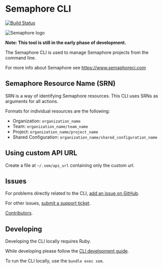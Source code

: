 # Semaphore CLI

[![Build Status](https://semaphoreci.com/api/v1/renderedtext/cli/branches/master/badge.svg)](https://semaphoreci.com/renderedtext/cli)

![Semaphore logo](https://d1dkupr86d302v.cloudfront.net/assets/application_bootstrap/layout/semaphore-logo-a6d954e176b6975b511f314a0cc808dc94a8030210077e3a6e904fbe69dc5354.svg)

__Note: This tool is still in the early phase of development.__

The Semaphore CLI is used to manage Semaphore projects from the command line.

For more info about Semaphore see <https://www.semaphoreci.com>

## Semaphore Resource Name (SRN)

SRN is a way of identifying Semaphore resources. This CLI uses SRNs as arguments
for all actions.

Formats for individual resources are the following:

- Organization: `organization_name`
- Team: `organization_name/team_name`
- Project: `organization_name/project_name`
- Shared Configuration: `organization_name/shared_configuration_name`

## Using custom API URL

Create a file at `~/.sem/api_url` containing only the custom url.

## Issues

For problems directly related to the CLI, [add an issue on GitHub](https://github.com/renderedtext/cli/issues/new).

For other issues, [submit a support ticket](https://semaphoreci.com/support).

[Contributors](https://github.com/renderedtext/cli/contributors).

## Developing

Developing the CLI locally requires Ruby.

While developing please follow the [CLI development guide](guide.md).

To run the CLI locally, use the `bundle exec sem`.
